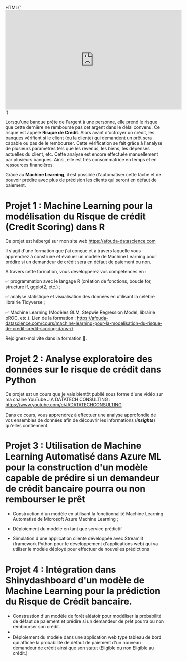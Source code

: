 HTML('<iframe width="560" height="315" src="https://www.youtube.com/embed/NYGgtMcrzKA" title="YouTube video player" frameborder="0" allow="accelerometer; autoplay; clipboard-write; encrypted-media; gyroscope; picture-in-picture" allowfullscreen></iframe>')

Lorsqu'une banque prête de l'argent à une personne, elle prend le risque que cette dernière ne rembourse pas cet argent dans le délai convenu. Ce risque est appelé **Risque de Crédit**. Alors avant d'octroyer un crédit, les banques vérifient si le client (ou la cliente) qui demandent un prêt sera capable ou pas de le rembourser. Cette vérification se fait grâce à l'analyse de plusieurs paramètres tels que les revenus, les biens, les dépenses actuelles du client, etc. Cette analyse est encore effectuée manuellement par plusieurs banques. Ainsi, elle est très consommatrice en temps et en ressources financières. 

Grâce au **Machine Learning**, il est possible d'automatiser cette tâche et de pouvoir prédire avec plus de précision les clients qui seront en défaut de paiement. 

# Projet 1 : Machine Learning pour la modélisation du Risque de crédit (Credit Scoring) dans R

Ce projet est hébergé sur mon site web https://afouda-datascience.com

Il s'agit d'une formation que j'ai conçue et à travers laquelle vous apprendrez à construire et évaluer un modèle de Machine Learning pour prédire si un demandeur de crédit sera en défaut de paiement ou non. 

A travers cette formation, vous développerez vos compétences en :

✅ programmation avec le langage R (création de fonctions, boucle for, structure if,  ggplot2, etc.) ;

✅ analyse statistique et visualisation des données en utilisant la célèbre librairie Tidyverse ;

✅ Machine Learning (Modèles GLM, Stepwie Regression Model, librairie pROC, etc.).
Lien de la formation : https://afouda-datascience.com/cours/machine-learning-pour-la-modelisation-du-risque-de-credit-credit-scoring-dans-r/

Rejoignez-moi vite dans la formation 🙂.

# Projet 2 : Analyse exploratoire des données sur le risque de crédit dans Python

Ce projet est un cours que je vais bientôt publié sous forme d'une vidéo sur ma chaîne YouTube J.A DATATECH CONSULTING : https://www.youtube.com/c/JADATATECHCONSULTING

Dans ce cours, vous apprendrez à effectuer une analyse approfondie de vos ensembles de données afin de découvrir les informations (***insights***) qu'elles contiennent.

# Projet 3 : Utilisation de Machine Learning Automatisé dans Azure ML pour la construction d'un modèle capable de prédire si un demandeur de crédit bancaire pourra ou non rembourser le prêt

- Construction d'un modèle en utilisant la fonctionnalité Machine Learning Automatisé de Microsoft Azure Machine Learning ;

- Déploiement du modèle en tant que service prédictif 

- Simulation d'une application cliente développée avec Streamlit (framework Python pour le développement d'applications web) qui va utiliser le modèle déployé pour effectuer de nouvelles prédictions


# Projet 4 : Intégration dans Shinydashboard d'un modèle de Machine Learning pour la prédiction du Risque de Crédit bancaire.

- Construstion d'un modèle de forêt aléatoir pour modéliser la probabilité de défaut de paiement et prédire si un demandeur de prêt pourra ou non rembourser son crédit.
- 
- Déploiement du modèle dans une application web type tableau de bord qui affiche la probabilité de défaut de paiement d'un nouveau demandeur de crédit ainsi que son statut (Eligible ou non Eligible au crédit.)


